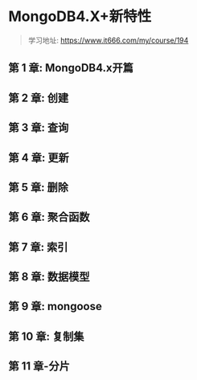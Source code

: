 # MongoDB4.X+新特性

> 学习地址: https://www.it666.com/my/course/194

## 第 1 章:  MongoDB4.x开篇



## 第 2 章: 创建



## 第 3 章: 查询



## 第 4 章: 更新



## 第 5 章: 删除



## 第 6 章: 聚合函数



## 第 7 章: 索引



## 第 8 章: 数据模型



## 第 9 章: mongoose



## 第 10 章: 复制集



## 第 11 章-分片